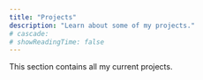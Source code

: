```yaml
---
title: "Projects"
description: "Learn about some of my projects."
# cascade:
# showReadingTime: false
---
```


This section contains all my current projects.
